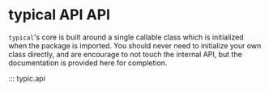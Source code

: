 # typical API API

`typical`'s core is built around a single callable class which is initialized when
the package is imported. You should never need to initialize your own class directly,
and are encourage to not touch the internal API, but the documentation is provided here
for completion.

::: typic.api

